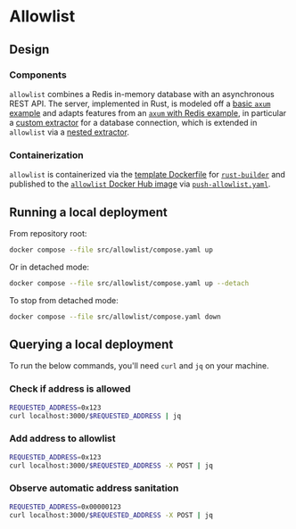 # Allowlist

## Design

### Components

`allowlist` combines a Redis in-memory database with an asynchronous REST API.
The server, implemented in Rust, is modeled off a [basic `axum` example] and
adapts features from an [`axum` with Redis example], in particular a
[custom extractor] for a database connection, which is extended in `allowlist`
via a [nested extractor].

### Containerization

`allowlist` is containerized via the [template Dockerfile] for [`rust-builder`]
and published to the [`allowlist` Docker Hub image] via [`push-allowlist.yaml`].

## Running a local deployment

From repository root:

```sh
docker compose --file src/allowlist/compose.yaml up
```

Or in detached mode:

```sh
docker compose --file src/allowlist/compose.yaml up --detach
```

To stop from detached mode:

```sh
docker compose --file src/allowlist/compose.yaml down
```

## Querying a local deployment

To run the below commands, you'll need `curl` and `jq` on your machine.

### Check if address is allowed

```sh
REQUESTED_ADDRESS=0x123
curl localhost:3000/$REQUESTED_ADDRESS | jq
```

### Add address to allowlist

```sh
REQUESTED_ADDRESS=0x123
curl localhost:3000/$REQUESTED_ADDRESS -X POST | jq
```

### Observe automatic address sanitation

```sh
REQUESTED_ADDRESS=0x00000123
curl localhost:3000/$REQUESTED_ADDRESS -X POST | jq
```

[basic `axum` example]: https://github.com/tokio-rs/axum/tree/main?tab=readme-ov-file#usage-example
[custom extractor]: https://github.com/tokio-rs/axum/blob/035c8a36b591bb81b8d107c701ac4b14c0230da3/examples/tokio-redis/src/main.rs#L75
[nested extractor]: https://docs.rs/axum/0.7.5/axum/extract/index.html#accessing-other-extractors-in-fromrequest-or-fromrequestparts-implementations
[template dockerfile]: ../rust-builder/template.Dockerfile
[`allowlist` docker hub image]: https://hub.docker.com/repository/docker/econialabs/allowlist/tags
[`axum` with redis example]: https://github.com/tokio-rs/axum/blob/main/examples/tokio-redis/src/main.rs
[`push-allowlist.yaml`]: ../../.github/workflows/push-allowlist.yaml
[`rust-builder`]: ../rust-builder/README.md
